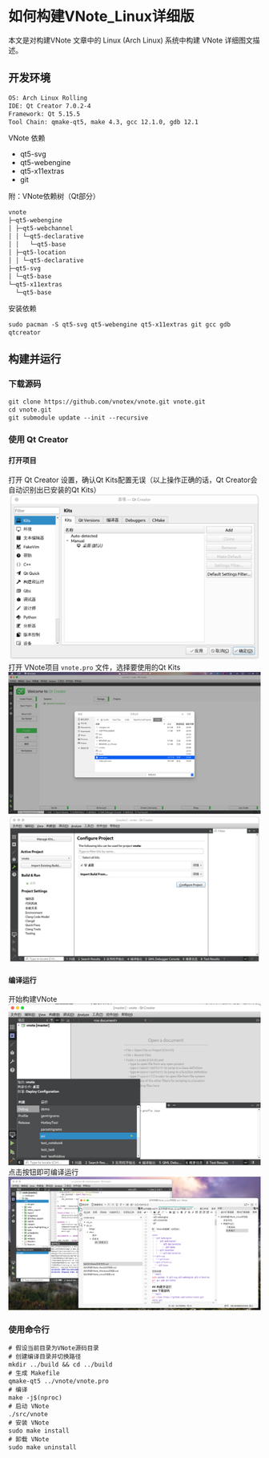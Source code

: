 # 如何构建VNote_Linux详细版
本文是对构建VNote 文章中的 Linux (Arch Linux) 系统中构建 VNote 详细图文描述。

## 开发环境
```
OS: Arch Linux Rolling
IDE: Qt Creator 7.0.2-4
Framework: Qt 5.15.5
Tool Chain: qmake-qt5, make 4.3, gcc 12.1.0, gdb 12.1
```

VNote 依赖
- qt5-svg
- qt5-webengine
- qt5-x11extras
- git

附：VNote依赖树（Qt部分）
```
vnote
├─qt5-webengine
│ ├─qt5-webchannel
│ │ └─qt5-declarative
│ │   └─qt5-base
│ ├─qt5-location
│ │ └─qt5-declarative
├─qt5-svg
│ └─qt5-base
└─qt5-x11extras
  └─qt5-base
```
安装依赖
```shell
sudo pacman -S qt5-svg qt5-webengine qt5-x11extras git gcc gdb qtcreator
```
## 构建并运行
### 下载源码
```shell
git clone https://github.com/vnotex/vnote.git vnote.git
cd vnote.git
git submodule update --init --recursive
```
### 使用 Qt Creator
#### 打开项目
打开 Qt Creator 设置，确认Qt Kits配置无误（以上操作正确的话，Qt Creator会自动识别出已安装的Qt Kits）
![](vx_images/153432805826504.png)
打开 VNote项目 `vnote.pro` 文件，选择要使用的Qt Kits
![](vx_images/184742523268981.png)
![](vx_images/112693223268981.png)
#### 编译运行
开始构建VNote
![](vx_images/445403805826504.png)
点击按钮即可编译运行
![](vx_images/569684023268981.png)
### 使用命令行
```shell
# 假设当前目录为VNote源码目录
# 创建编译目录并切换路径
mkdir ../build && cd ../build
# 生成 Makefile
qmake-qt5 ../vnote/vnote.pro
# 编译
make -j$(nproc)
# 启动 VNote
./src/vnote
# 安装 VNote
sudo make install
# 卸载 VNote
sudo make uninstall
```
